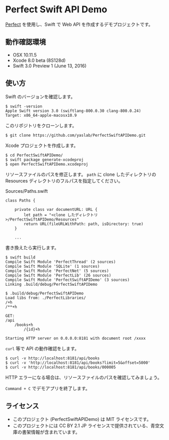 # Perfect Swift API Demo

[Perfect](https://github.com/PerfectlySoft/Perfect) を使用し、Swift で Web API を作成するデモプロジェクトです。

## 動作確認環境

- OSX 10.11.5
- Xcode 8.0 beta (8S128d)
- Swift 3.0 Preview 1 (June 13, 2016)

## 使い方

Swift のバージョンを確認します。

```
$ swift -version
Apple Swift version 3.0 (swiftlang-800.0.30 clang-800.0.24)
Target: x86_64-apple-macosx10.9
```

このリポジトリをクローンします。

```
$ git clone https://github.com/yaslab/PerfectSwiftAPIDemo.git
```

Xcode プロジェクトを作成します。

```
$ cd PerfectSwiftAPIDemo/
$ swift package generate-xcodeproj
$ open PerfectSwiftAPIDemo.xcodeproj
```

リソースファイルのパスを修正します。
`path` に clone したディレクトリの Resources ディレクトリのフルパスを指定してください。

Sources/Paths.swift

```
class Paths {

    private class var documentURL: URL {
        let path = "<clone したディレクトリ>/PerfectSwiftAPIDemo/Resources"
        return URL(fileURLWithPath: path, isDirectory: true)
    }

    ...
```

書き換えたら実行します。

```
$ swift build
Compile Swift Module 'PerfectThread' (2 sources)
Compile Swift Module 'SQLite' (1 sources)
Compile Swift Module 'PerfectNet' (5 sources)
Compile Swift Module 'PerfectLib' (26 sources)
Compile Swift Module 'PerfectSwiftAPIDemo' (3 sources)
Linking .build/debug/PerfectSwiftAPIDemo

$ .build/debug/PerfectSwiftAPIDemo
Load libs from: ./PerfectLibraries/
/+h
/**+h

GET:
/api
	/books+h
		/{id}+h

Starting HTTP server on 0.0.0.0:8181 with document root /xxxx
```

`curl` 等で API の動作確認をします。

```
$ curl -v http://localhost:8181/api/books
$ curl -v 'http://localhost:8181/api/books?limit=5&offset=5000'
$ curl -v http://localhost:8181/api/books/000005
```

HTTP エラーになる場合は、リソースファイルのパスを確認してみましょう。

`Command + C` でデモアプリを終了します。

## ライセンス

- このプロジェクト (PerfectSwiftAPIDemo) は MIT ライセンスです。
- このプロジェクトには CC BY 2.1 JP ライセンスで提供されている、青空文庫の書架情報が含まれています。
